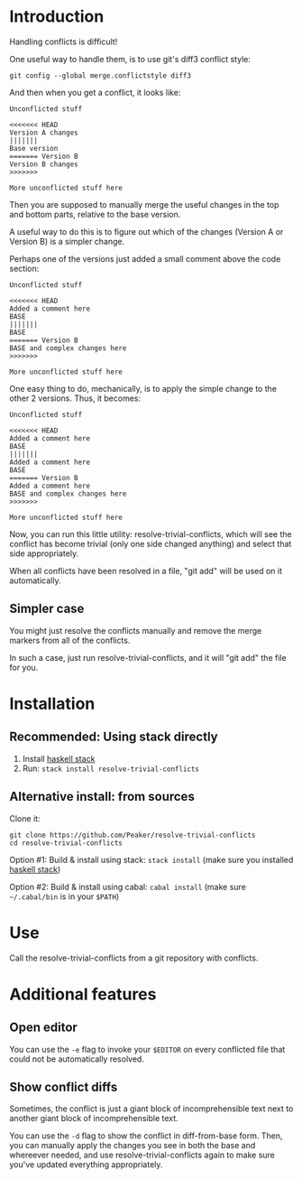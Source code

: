 # Introduction

Handling conflicts is difficult!

One useful way to handle them, is to use git's diff3 conflict style:

```shell
git config --global merge.conflictstyle diff3
```

And then when you get a conflict, it looks like:

```
Unconflicted stuff

<<<<<<< HEAD
Version A changes
|||||||
Base version
======= Version B
Version B changes
>>>>>>>

More unconflicted stuff here
```

Then you are supposed to manually merge the useful changes in the top and bottom parts, relative to the base version.

A useful way to do this is to figure out which of the changes (Version A or Version B) is a simpler change.

Perhaps one of the versions just added a small comment above the code section:

```
Unconflicted stuff

<<<<<<< HEAD
Added a comment here
BASE
|||||||
BASE
======= Version B
BASE and complex changes here
>>>>>>>

More unconflicted stuff here
```

One easy thing to do, mechanically, is to apply the simple change to
the other 2 versions. Thus, it becomes:

```
Unconflicted stuff

<<<<<<< HEAD
Added a comment here
BASE
|||||||
Added a comment here
BASE
======= Version B
Added a comment here
BASE and complex changes here
>>>>>>>

More unconflicted stuff here
```

Now, you can run this little utility: resolve-trivial-conflicts, which will see
the conflict has become trivial (only one side changed anything) and
select that side appropriately.

When all conflicts have been resolved in a file, "git add" will be
used on it automatically.

## Simpler case

You might just resolve the conflicts manually and remove the merge markers from all of the conflicts.

In such a case, just run resolve-trivial-conflicts, and it will "git add" the
file for you.

# Installation

## Recommended: Using stack directly

1. Install [haskell stack](http://docs.haskellstack.org/en/stable/README/)
2. Run: `stack install resolve-trivial-conflicts`

## Alternative install: from sources

Clone it:

    git clone https://github.com/Peaker/resolve-trivial-conflicts
    cd resolve-trivial-conflicts

Option #1: Build & install using stack: `stack install` (make sure you installed [haskell stack](http://docs.haskellstack.org/en/stable/README/))

Option #2: Build & install using cabal: `cabal install` (make sure `~/.cabal/bin` is in your `$PATH`)

# Use

Call the resolve-trivial-conflicts from a git repository with conflicts.

# Additional features

## Open editor

You can use the `-e` flag to invoke your `$EDITOR` on every conflicted file that could not be automatically resolved.

## Show conflict diffs

Sometimes, the conflict is just a giant block of incomprehensible text next to another giant block of incomprehensible text.

You can use the `-d` flag to show the conflict in diff-from-base form. Then, you can manually apply the changes you see in both the base and whereever needed, and use resolve-trivial-conflicts again to make sure you've updated everything appropriately.
